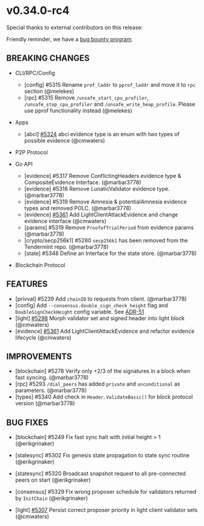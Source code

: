 # v0.34.0-rc4

Special thanks to external contributors on this release:

Friendly reminder, we have a [bug bounty program](https://hackerone.com/tendermint).

## BREAKING CHANGES

- CLI/RPC/Config
    - [config] \#5315 Rename `prof_laddr` to `pprof_laddr` and move it to `rpc` section (@melekes)
    - [rpc] \#5315 Remove `/unsafe_start_cpu_profiler`, `/unsafe_stop_cpu_profiler` and `/unsafe_write_heap_profile`. Please use pprof functionality instead (@melekes)

- Apps

    - [abci] [\#5324](https://github.com/tendermint/tendermint/pull/5324) abci evidence type is an enum with two types of possible evidence (@cmwaters)

- P2P Protocol

- Go API
    - [evidence] \#5317 Remove ConflictingHeaders evidence type & CompositeEvidence Interface. (@marbar3778)
    - [evidence] \#5318 Remove LunaticValidator evidence type. (@marbar3778)
    - [evidence] \#5319 Remove Amnesia & potentialAmnesia evidence types and removed POLC. (@marbar3778)
    - [evidence] [\#5361](https://github.com/tendermint/tendermint/pull/5361) Add LightClientAttackEvidence and change evidence interface (@cmwaters)
    - [params] \#5319 Remove `ProofofTrialPeriod` from evidence params (@marbar3778)
    - [crypto/secp256k1] \#5280 `secp256k1` has been removed from the Tendermint repo. (@marbar3778)
    - [state] \#5348 Define an Interface for the state store. (@marbar3778)

- Blockchain Protocol

## FEATURES

- [privval] \#5239 Add `chainID` to requests from client. (@marbar3778)
- [config] Add `--consensus.double_sign_check_height` flag and `DoubleSignCheckHeight` config variable. See [ADR-51](https://github.com/tendermint/tendermint/blob/master/docs/architecture/adr-051-double-signing-risk-reduction.md)
- [light] [\#5298](https://github.com/tendermint/tendermint/pull/5298) Morph validator set and signed header into light block (@cmwaters)
- [evidence] [\#5361](https://github.com/tendermint/tendermint/pull/5361) Add LightClientAttackEvidence and refactor evidence lifecycle (@cmwaters)

## IMPROVEMENTS

- [blockchain] \#5278 Verify only +2/3 of the signatures in a block when fast syncing. (@marbar3778)
- [rpc] \#5293 `/dial_peers` has added `private` and `unconditional` as parameters. (@marbar3778)
- [types] \#5340 Add check in `Header.ValidateBasic()` for block protocol version (@marbar3778)

## BUG FIXES

- [blockchain] \#5249 Fix fast sync halt with initial height > 1 (@erikgrinaker)

- [statesync] \#5302 Fix genesis state propagation to state sync routine (@erikgrinaker)

- [statesync] \#5320 Broadcast snapshot request to all pre-connected peers on start (@erikgrinaker)

- [consensus] \#5329 Fix wrong proposer schedule for validators returned by `InitChain` (@erikgrinaker)

- [light] [\#5307](https://github.com/tendermint/tendermint/pull/5307) Persist correct proposer priority in light client validator sets (@cmwaters)

